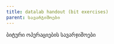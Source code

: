 ```yaml
---
title: datalab handout (bit exercises)
parent: სავარჯიშოები
---
```


ბიტური ოპერაციების სავარჯიშოები
